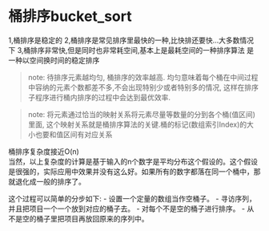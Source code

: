 桶排序bucket_sort 
==================
1,桶排序是稳定的
2,桶排序是常见排序里最快的一种,比快排还要快…大多数情况下
3,桶排序非常快,但是同时也非常耗空间,基本上是最耗空间的一种排序算法
是一种以空间换时间的稳定排序

> note: 待排序元素越均匀, 桶排序的效率越高. 均匀意味着每个桶在中间过程中容纳的元素个数都差不多,不会出现特别少或者特别多的情况, 这样在排序子程序进行桶内排序的过程中会达到最优效率.

> note: 将元素通过恰当的映射关系将元素尽量等数量的分到各个桶(值区间)里面, 这个映射关系就是桶排序算法的关键.桶的标记(数组索引Index)的大小也要和值区间有对应关系

桶排序复杂度接近O(n)   
      当然，以上复杂度的计算是基于输入的n个数字是平均分布这个假设的。这个假设是很强的，实际应用中效果并没有这么好。如果所有的数字都落在同一个桶中，那就退化成一般的排序了。
      
这个过程可以简单的分步如下:
    - 设置一个定量的数组当作空桶子。
    - 寻访序列，并且把项目一个一个放到对应的桶子去。
    - 对每个不是空的桶子进行排序。
    - 从不是空的桶子里把项目再放回原来的序列中。